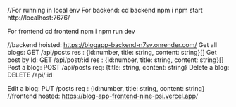 //For running in local env
  For backend:
  cd backend
  npm i
  npm start 
  http://localhost:7676/

  For frontend
  cd frontend
  npm i 
  npm run dev
  
//backend hoisted: https://blogapp-backend-n7sv.onrender.com/
  Get all blogs:  GET /api/posts 
                      res : {id:number, title: string, content: string}[]
  Get post by Id: GET /api/post/:id
                      res : {id:number, title: string, content: string}[]
  Post a blog:    POST /api/posts
                      req: {title: string, content: string}
  Delete a blog:  DELETE /api/:id
                      
  Edit a  blog:   PUT /posts
                      req : {id:number, title: string, content: string}
//frontend hosted: https://blog-app-frontend-nine-psi.vercel.app/

